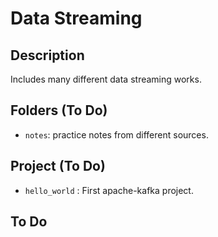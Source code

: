 # Data Streaming 

## Description

Includes many different data streaming works.

## Folders (To Do)

- `notes`: practice notes from different sources.
## Project (To Do)
- `hello_world` : First apache-kafka project.



## To Do

